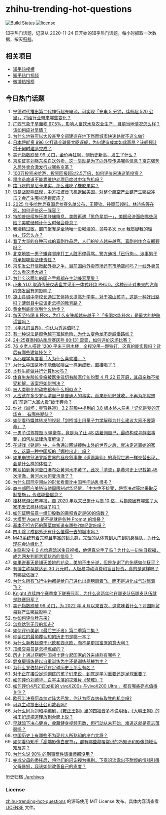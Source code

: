# zhihu-trending-hot-questions

[![Build Status](https://github.com/justjavac/zhihu-trending-hot-questions/workflows/ci/badge.svg?branch=master)](https://github.com/justjavac/zhihu-trending-hot-questions/actions)
[![license](https://img.shields.io/github/license/justjavac/zhihu-trending-hot-questions)](https://github.com/justjavac/zhihu-trending-hot-questions/blob/master/LICENSE)

知乎热门话题，记录从 2020-11-24
日开始的知乎热门话题。每小时抓取一次数据，按天[归档](./archives)。

## 相关项目

- [知乎热搜榜](https://github.com/justjavac/zhihu-trending-top-search)
- [知乎热门视频](https://github.com/justjavac/zhihu-trending-hot-video)
- [微博热搜榜](https://github.com/justjavac/weibo-trending-hot-search)

## 今日热门话题

<!-- BEGIN -->
<!-- 最后更新时间 Tue Apr 22 2025 09:59:32 GMT+0800 (China Standard Time) -->

1. [宁德时代推出第二代神行超充电池，可实现「充电 5 分钟，续航超 520 公里」，将给行业带来哪些变化？](https://www.zhihu.com/question/1897674344219529700)
1. [广西气象干旱面积 97.5%，影响人畜饮水及农业生产，目前当地情况怎么样？该如何应对旱情？](https://www.zhihu.com/question/1897661199694411000)
1. [为什么地铁可以大段甚至全部建造在地下然而城市快速路就不这么做?](https://www.zhihu.com/question/466038688)
1. [日本将耗资 996 亿打造全球最大驱逐舰，为何建造成本如此高昂？该舰预计将于何时建造完成？](https://www.zhihu.com/question/1897611084057265000)
1. [美元指数跌破 99 关口，金价再狂飙，创历史新高，发生了什么？](https://www.zhihu.com/question/1897608826661872000)
1. [京东证实刘强东亲自送外卖，这一举动是为了向外界传递哪些信息？京东强势入局外卖会激发行业哪些变革？](https://www.zhihu.com/question/1897746808920307000)
1. [100万投资米哈游，投资回报超过2.5万倍，如何评价宋涛这笔投资？](https://www.zhihu.com/question/1897396503166838800)
1. [程序员难道不能靠维护老项目度过中年危机吗？](https://www.zhihu.com/question/327556887)
1. [路飞吃的是尼卡果实，那么谁吃了橡胶果实？](https://www.zhihu.com/question/4398471796)
1. [贸易战影响显现，中方把波音飞机退回美国，对整个航空产业链产生哪些冲击？会产生哪些连锁反应？](https://www.zhihu.com/question/1896933128792139000)
1. [2025 年多哈世乒赛国乒参赛名单公布，王楚钦、孙颖莎领衔、林诗栋等在列，如何评价这一阵容？](https://www.zhihu.com/question/1897768585167856600)
1. [特朗普继续施压美联储降息，美股再遇「黑色星期一」，美国经济面临哪些风险？美联储预计什么时候会降息？](https://www.zhihu.com/question/1897916992301786000)
1. [我酒精过敏，部门聚餐是全场唯一没喝酒的，领导多次 cue 我质疑我的理由，该怎么办？](https://www.zhihu.com/question/14778037788)
1. [看了大量的各种形式的喜剧作品后，人们的笑点越来越高，喜剧创作会有瓶颈吗？](https://www.zhihu.com/question/310812089)
1. [北京地铁一男子嫌弃邻座打工人脏不停辱骂，警方通报「已行拘」，涉事男子将承担哪些法律责任？](https://www.zhihu.com/question/1897598981221093600)
1. [京东发公开信掀起外卖之争，目前国内外卖市场还有市场空间吗？一线外卖员怎么看这场大战？](https://www.zhihu.com/question/1897675275388543700)
1. [为什么这两年的国产手机都在主动兼容苹果？](https://www.zhihu.com/question/1897598598134355000)
1. [小米 YU7 取消传统仪表盘并采用一体式环绕 PHUD，这种设计对未来的汽车内饰发展有何影响？](https://www.zhihu.com/question/1896500745999737900)
1. [凉山县城中学校长通过艺体特长提高升学率，对于凉山孩子，这是一种好出路吗？薄弱县中应该走怎样的教育路？](https://www.zhihu.com/question/1896586935763465500)
1. [黄金到底能涨到什么地步？](https://www.zhihu.com/question/1895842686189168600)
1. [每天坚持喝 8 杯水，为什么皮肤却越来越干？「多喝水能补水」是最大的护肤谎言吗？](https://www.zhihu.com/question/1892927660679722000)
1. [《平凡的世界》，你认为秀莲值吗？](https://www.zhihu.com/question/421710053)
1. [有一种说法是颜色越丰富越危险，为什么变色龙不走威慑路线？](https://www.zhihu.com/question/10952360960)
1. [24-25赛季NBA季后赛灰熊 80:131 雷霆，如何评价这场比赛？](https://www.zhihu.com/question/1897458161255949000)
1. [76 岁老人搭建 1200 平米三层木楼，全程没用一颗铁钉，这真的能实现吗？背后有哪些建筑技艺？](https://www.zhihu.com/question/1897347242664358700)
1. [从心理学角度看「人为什么喜欢猫」？](https://www.zhihu.com/question/7990404732)
1. [为什么中国茶叶不能像咖啡豆一样磨成粉，直接喝了？](https://www.zhihu.com/question/1895171499788304400)
1. [本科生能做并行计算hpc吗？](https://www.zhihu.com/question/657927103)
1. [体育生左膝长骨瘤被医生错切右膝医疗纠纷案 4 月 22 日开庭，其母亲称不接受和解，该案将如何判决？](https://www.zhihu.com/question/1897349214100480500)
1. [被人类驯化的动物都有什么相似点？](https://www.zhihu.com/question/327866018)
1. [人应该在多少岁认清自己是普通人的事实，而果断见好就收，不再为那假想的“前途”“大富大贵”疲于奔命？](https://www.zhihu.com/question/1896541632217719300)
1. [你对《崩坏：星穹铁道》 3.2 前瞻中提到的 3.8 版本终末任务「记忆是梦的开场白」 有哪些期待？](https://www.zhihu.com/question/1889249122890019800)
1. [如何看待媒体转发的视频「剑桥博士用量子力学解释为什么建议大家不要算命」？](https://www.zhihu.com/question/1896659520786257000)
1. [一男子试驾撞毁 5 辆豪车，竟是为了让 4S 店雇佣自己，最终构成寻衅滋事罪，如何从法律角度解读？](https://www.zhihu.com/question/1897353432836318000)
1. [在游戏《锈翅》中，主角通过网游接触山外的世界之后，就决定逃离她的家乡，这算一种中国版的「娜拉出走」吗？](https://www.zhihu.com/question/1895534645090693600)
1. [如果崩铁翁法罗斯世界的昼夜叙事像《道诡异仙》的真假世界一样交替出现，会是什么样的体验？](https://www.zhihu.com/question/1892882504110827300)
1. [网友拍到黄河壶口瀑布处黄河水不黄了，此次「清流」是黄河史上记载第 45 次清澈，黄河水为何变清澈了？](https://www.zhihu.com/question/1896883591805367600)
1. [为什么国际空间站的形状看着比中国空间站乱很多？](https://www.zhihu.com/question/1897004174085973200)
1. [商务部回应美胁迫他国限制对华经贸，「中方绝不接受，将坚决对等地采取反制措施」，传递哪些信息？](https://www.zhihu.com/question/1897575818252759300)
1. [桂林旅游公布年报，自 2020 年以来已累计亏损 10 亿，亏损原因有哪些？大家不爱去桂林旅游了吗？](https://www.zhihu.com/question/1897359892001551000)
1. [如何证明任意一组勾股数的乘积肯定是60的倍数？](https://www.zhihu.com/question/1896886358745805600)
1. [大模型 Agent 是不是就是各种 Prompt 的堆叠？](https://www.zhihu.com/question/1894891236617332000)
1. [基本不打农药的蔬菜你知道有哪些?你经常吃吗？](https://www.zhihu.com/question/1888786361957475800)
1. [四川除了成都外还有什么值得一去的城市吗？](https://www.zhihu.com/question/602519160)
1. [M43系统有着完整且丰富的镜头群，完备的从体育到入门到机身梯队，为什么现在会边缘化？](https://www.zhihu.com/question/1895837233073848600)
1. [关晓彤没卡 0 点给鹿晗送生日祝福，他俩真分手了吗？为什么一句生日祝福，成为网友判断恋爱状态的信号？](https://www.zhihu.com/question/1897237552915773400)
1. [如果说春天是铺天盖地的花朵，美的不由分说，但是花谢了的伤感如何抚平？](https://www.zhihu.com/question/1895887157371049700)
1. [有博主称存款达到 30 万元时，人极易冲动消费和盲目投资，真的是这样吗？有哪些依据？](https://www.zhihu.com/question/1897028991606550800)
1. [为什么所有飞行生物都是给自己进化出翅膀扇着飞，而不是进化成气球飘着飞？](https://www.zhihu.com/question/1896601610567796200)
1. [Knight 连续四个赛季拿下联赛冠军，为什么这两年他在哪支队伍哪支队伍就是联赛冠军？](https://www.zhihu.com/question/665730417)
1. [美元指数跌破 99 关口，为 2022 年 4 月以来首次，这意味着什么？对国际贸易将产生哪些影响？](https://www.zhihu.com/question/1897605848336954400)
1. [你如何评价胖东来?](https://www.zhihu.com/question/494246532)
1. [怎样达到无我的状态?](https://www.zhihu.com/question/5132669461)
1. [如何评价美剧《最后生还者》第二季第二集？](https://www.zhihu.com/question/1897638135854260700)
1. [你读过的最颠覆认知的历史书是哪一本？](https://www.zhihu.com/question/1895075268273599700)
1. [为什么新教起源于北欧和西北欧，而不是更加富庶的意大利？](https://www.zhihu.com/question/621991284)
1. [顶级交易员是怎样炼成的？](https://www.zhihu.com/question/399717101)
1. [历史上通过窃据别国领土建立起国家的外来族群有哪些？](https://www.zhihu.com/question/661532560)
1. [健身房锻炼是以自重训练为主还是训练器械为主？](https://www.zhihu.com/question/11521216131)
1. [为什么罗伯特巴乔在足球历史上那么有名？](https://www.zhihu.com/question/24760525)
1. [对于正在接受足球训练的孩子们来说，到底是学习重要还是足球重要？](https://www.zhihu.com/question/1891960374623991600)
1. [如何评价刘德华、白宇主演的灾难片《焚城》？](https://www.zhihu.com/question/2373223688)
1. [如何评价4月21日发布的 vivoX200s 与vivoX200 Ultra ，都有哪些亮点值得关注？](https://www.zhihu.com/question/1897598422015533300)
1. [欧冠半决赛阿森纳对阵大巴黎，你认为阿森纳有取胜的机会吗?](https://www.zhihu.com/question/1896511193948067000)
1. [可以主动提出让公司裁我吗?](https://www.zhihu.com/question/9235011345)
1. [为什么同为刘和平编剧，《雍正王朝》里的四福晋多不说明话，《大明王朝》的裕王妃却把道理放到台面上说？](https://www.zhihu.com/question/662129603)
1. [早就暗下决心健身，收藏健身视频无数，但行动从未开始，难道这就是意志薄弱吗？](https://www.zhihu.com/question/1895155658862593800)
1. [中国历史上有哪些不为现代人所熟知的冷门大将？](https://www.zhihu.com/question/27572823)
1. [如何看待知乎「高端影像白皮书」，都有哪些颠覆常识的冷知识和影像领域认知反差？](https://www.zhihu.com/question/1897596243636621300)
1. [为什么说 90% 的刑事案件请律师都没用？](https://www.zhihu.com/question/5532175929)
1. [完成父母的委托后，将他们的问询视为挑剔，下意识流露出不耐烦的情绪引得父母暴怒，我该如何改善自己的态度？](https://www.zhihu.com/question/1896250594144020000)

<!-- END -->

历史归档 [./archives](./archives)

### License

[zhihu-trending-hot-questions](https://github.com/justjavac/zhihu-trending-hot-questions)
的源码使用 MIT License 发布。具体内容请查看 [LICENSE](./LICENSE) 文件。
